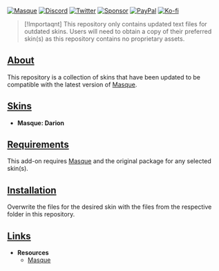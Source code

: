 <a name="Top"></a>
[![Masque][SVG-Masque]][Masque]
[![Discord][SVG-Discord]][Discord]
[![Twitter][SVG-Twitter]][Twitter]
[![Sponsor][SVG-Sponsor]][Sponsor]
[![PayPal][SVG-PayPal]][PayPal]
[![Ko-fi][SVG-Kofi]][Kofi]

> [!Importaqnt]
> This repository only contains updated text files for outdated skins. Users will need to obtain a copy of their preferred skin(s) as this repository contains no proprietary assets.

## [About][Top]

This repository is a collection of skins that have been updated to be compatible with the latest version of [Masque].

## [Skins][Top]

- **Masque: Darion**

## [Requirements][Top]

This add-on requires [Masque] and the original package for any selected skin(s).

## [Installation][Top]

Overwrite the files for the desired skin with the files from the respective folder in this repository.

## [Links][Top]

- **Resources**
  - [Masque][Masque]

[//]: # (Links)

[Top]: #Top (Top of the Page)

[Masque]: https://github.com/SFX-WoW/Masque (Download Masque)
[Discord]: https://discord.gg/7MTWRgDzz8 (Join the Discord)
[Twitter]: https://twitter.com/stormfxi (Follow on Twitter)
[Sponsor]: https://github.com/sponsors/StormFX (Sponsor on GitHub)
[PayPal]: https://www.paypal.com/donate/?hosted_button_id=EELAK9TC4W4KQ (Donate via PayPal)
[Kofi]: https://ko-fi.com/StormFX (Donate via Ko-fi)


[//]: # (Images)

[SVG-Masque]: https://img.shields.io/endpoint?url=https://wow.stormfx.com/img/svg/masque-skin.json
[SVG-Discord]: https://img.shields.io/endpoint?url=https://www.stormfx.com/img/svg/discord.json
[SVG-Twitter]: https://img.shields.io/endpoint?url=https://www.stormfx.com/img/svg/twitter.json
[SVG-Sponsor]: https://img.shields.io/endpoint?url=https://www.stormfx.com/img/svg/github-sponsor.json
[SVG-PayPal]: https://img.shields.io/endpoint?url=https://www.stormfx.com/img/svg/paypal.json
[SVG-Kofi]: https://img.shields.io/endpoint?url=https://www.stormfx.com/img/svg/kofi.json
